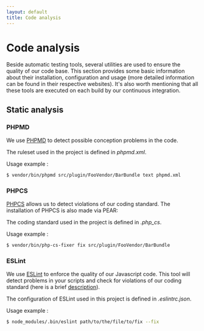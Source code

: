 ```yaml
---
layout: default
title: Code analysis
---
```


# Code analysis

Beside automatic testing tools, several utilities are used to ensure the
quality of our code base. This section provides some basic information about
their installation, configuration and usage (more detailed information can be
found in their respective websites). It's also worth mentioning that all these
tools are executed on each build by our continuous integration.

## Static analysis

### PHPMD

We use [PHPMD][1] to detect possible conception problems in the code.

The ruleset used in the project is defined in *phpmd.xml*.

Usage example :

```sh
$ vendor/bin/phpmd src/plugin/FooVendor/BarBundle text phpmd.xml
```


### PHPCS

[PHPCS][2] allows us to detect violations of our coding standard.
The installation of PHPCS is also made via PEAR:

The coding standard used in the project is defined in *.php_cs*.

Usage example :

```sh
$ vendor/bin/php-cs-fixer fix src/plugin/FooVendor/BarBundle
```

### ESLint

We use [ESLint][3] to enforce the quality of our Javascript code. This tool
will detect problems in your scripts and check for violations of our coding
standard (here is a brief [description][4]).

The configuration of ESLint used in this project is defined in
*.eslintrc.json*.

Usage example :

```sh
$ node_modules/.bin/eslint path/to/the/file/to/fix --fix
```


[1]:  http://phpmd.org/
[2]:  http://cs.sensiolabs.org/
[3]: https://eslint.org
[4]: http://javascript.crockford.com/code.html
